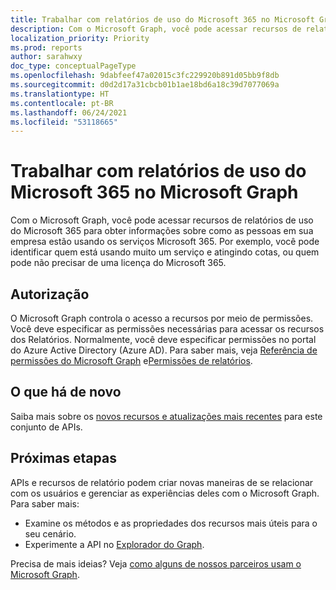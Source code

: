 ```yaml
---
title: Trabalhar com relatórios de uso do Microsoft 365 no Microsoft Graph
description: Com o Microsoft Graph, você pode acessar recursos de relatórios de uso do Microsoft 365 para obter informações sobre como as pessoas em sua empresa estão usando os serviços Microsoft 365. Por exemplo, você pode identificar quem está usando muito um serviço e atingindo cotas, ou quem pode não precisar de uma licença do Microsoft 365.
localization_priority: Priority
ms.prod: reports
author: sarahwxy
doc_type: conceptualPageType
ms.openlocfilehash: 9dabfeef47a02015c3fc229920b891d05bb9f8db
ms.sourcegitcommit: d0d2d17a31cbcb01b1ae18bd6a18c39d7077069a
ms.translationtype: HT
ms.contentlocale: pt-BR
ms.lasthandoff: 06/24/2021
ms.locfileid: "53118665"
---
```

# <a name="working-with-microsoft-365-usage-reports-in-microsoft-graph"></a>Trabalhar com relatórios de uso do Microsoft 365 no Microsoft Graph

Com o Microsoft Graph, você pode acessar recursos de relatórios de uso do Microsoft 365 para obter informações sobre como as pessoas em sua empresa estão usando os serviços Microsoft 365. Por exemplo, você pode identificar quem está usando muito um serviço e atingindo cotas, ou quem pode não precisar de uma licença do Microsoft 365.

## <a name="authorization"></a>Autorização

O Microsoft Graph controla o acesso a recursos por meio de permissões. Você deve especificar as permissões necessárias para acessar os recursos dos Relatórios. Normalmente, você deve especificar permissões no portal do Azure Active Directory (Azure AD). Para saber mais, veja [Referência de permissões do Microsoft Graph](/graph/permissions-reference) e[Permissões de relatórios](/graph/permissions-reference#reports-permissions).

## <a name="whats-new"></a>O que há de novo
Saiba mais sobre os [novos recursos e atualizações mais recentes](/graph/whats-new-overview) para este conjunto de APIs.

## <a name="next-steps"></a>Próximas etapas

APIs e recursos de relatório podem criar novas maneiras de se relacionar com os usuários e gerenciar as experiências deles com o Microsoft Graph. Para saber mais:

- Examine os métodos e as propriedades dos recursos mais úteis para o seu cenário.
- Experimente a API no [Explorador do Graph](https://developer.microsoft.com/graph/graph-explorer).

Precisa de mais ideias? Veja [como alguns de nossos parceiros usam o Microsoft Graph](https://developer.microsoft.com/graph/partners).


